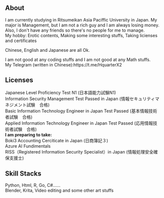 <h2>About</h2>
<p>I am currently studying in Ritsumeikan Asia Paciffic University in Japan. My major is Management, but I am not a rich guy and I am always losing money. Also, I don't have any friends so there's no people for me to manage. <br> My hobby: Erotic contents, Making some interesting stuffs, Taking licienses and certificates</p>
<p>Chinese, English and Japanese are all Ok.</p>
<p> 
I am not good at any coding stuffs and I am not good at any Math stuffs.<br>
My Telegram (written in Chinese):https://t.me/HquarterX2 </p>

<h2>Licenses</h2> 
  Japanese Level Proficiency Test N1 (日本語能力試験N1)<br>
  Information Security Management Test Passed in Japan (情報セキュリティマネジメント試験　合格) <br>
  Basic Information Technology Engineer in Japan Test Passed (基本情報技術者試験　合格)<br>
  Applied Information Technology Engineer in Japan Test Passed (応用情報技術者試験　合格)<br>
<b>I am preparing to take:</b><br>
  Boki3 Accounting Cerciticate in Japan (日商簿記３) <br>
  Azure AI Fundimentals <br>
  RISS（Registered Information Security Specialist）in Japan (情報処理安全確保支援士)
<h2>Skill Stacks</h2>
  Python, Html, R, Go, C#......<br>
  Blender, Krita, Video editing and some other art stuffs

